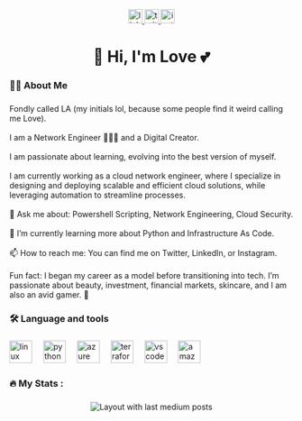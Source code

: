 <div align="center">
  <a href="https://www.linkedin.com/in/love-arinze/" target="_blank">
    <img src="https://img.shields.io/static/v1?message=LinkedIn&logo=linkedin&label=&color=0077B5&logoColor=white&labelColor=&style=for-the-badge" height="25" alt="linkedin logo"  />
  </a>
  <a href="https://twitter.com/thelovearinze" target="_blank">
    <img src="https://img.shields.io/static/v1?message=Twitter&logo=twitter&label=&color=1DA1F2&logoColor=white&labelColor=&style=for-the-badge" height="25" alt="twitter logo"  />
  </a>
  <a href="https://www.instagram.com/thelovearinze/" target="_blank">
    <img src="https://img.shields.io/static/v1?message=Instagram&logo=instagram&label=&color=E4405F&logoColor=white&labelColor=&style=for-the-badge" height="25" alt="instagram logo"  />
  </a>
</div>

###

<h1 align="center">👋 Hi, I'm Love 💕</h1>

###

<h3 align="left">👩‍💻  About Me</h3>

###

<p align="left">Fondly called LA (my initials lol, because some people find it weird calling me Love).<br><br>I am a Network Engineer 👩🏽‍💻 and a Digital Creator.<br><br>I am passionate about learning, evolving into the best version of myself.<br><br>I am currently working as a cloud network engineer, where I specialize in designing and deploying scalable and efficient cloud solutions, while leveraging automation to streamline processes.<br><br>💬 Ask me about: Powershell Scripting, Network Engineering, Cloud Security.<br><br>🌱 I’m currently learning more about Python and Infrastructure As Code.<br><br>📫 How to reach me: You can find me on Twitter, LinkedIn, or Instagram. <br><br>Fun fact: I began my career as a model before transitioning into tech. I’m passionate about beauty, investment, financial markets, skincare, and I am also an avid gamer. 💛</p>

###

<h3 align="left">🛠 Language and tools</h3>

###

<div align="left">
  <img src="https://cdn.jsdelivr.net/gh/devicons/devicon/icons/linux/linux-original.svg" height="40" alt="linux logo"  />
  <img width="12" />
  <img src="https://cdn.jsdelivr.net/gh/devicons/devicon/icons/python/python-original.svg" height="40" alt="python logo"  />
  <img width="12" />
  <img src="https://cdn.jsdelivr.net/gh/devicons/devicon/icons/azure/azure-original.svg" height="40" alt="azure logo"  />
  <img width="12" />
  <img src="https://cdn.jsdelivr.net/gh/devicons/devicon/icons/terraform/terraform-original.svg" height="40" alt="terraform logo"  />
  <img width="12" />
  <img src="https://cdn.jsdelivr.net/gh/devicons/devicon/icons/vscode/vscode-original.svg" height="40" alt="vscode logo"  />
  <img width="12" />
  <img src="https://cdn.jsdelivr.net/gh/devicons/devicon/icons/amazonwebservices/amazonwebservices-original.svg" height="40" alt="amazonwebservices logo"  />
</div>

###

<h3 align="left">🔥   My Stats :</h3>

###

<div align="center">
  <img src="https://github-read-medium-git-main.pahlevikun.vercel.app/latest?limit=4" alt="Layout with last medium posts"  />
</div>

###
